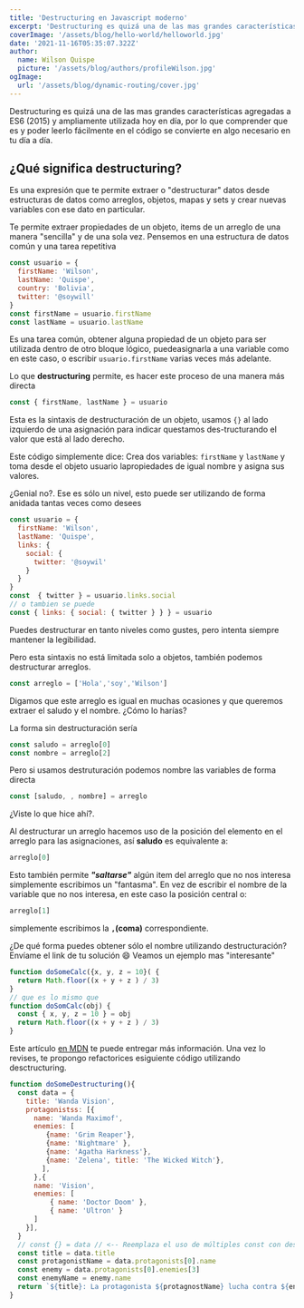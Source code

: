 ```yaml
---
title: 'Destructuring en Javascript moderno'
excerpt: 'Destructuring es quizá una de las mas grandes características agregadas a ES6 (2015) y ampliamente utilizada hoy en día'
coverImage: '/assets/blog/hello-world/helloworld.jpg'
date: '2021-11-16T05:35:07.322Z'
author:
  name: Wilson Quispe
  picture: '/assets/blog/authors/profileWilson.jpg'
ogImage:
  url: '/assets/blog/dynamic-routing/cover.jpg'
---
```


Destructuring es quizá una de las mas grandes características agregadas a ES6 (2015) y ampliamente utilizada hoy en día, por lo que comprender que es y poder leerlo fácilmente en el código se convierte en algo necesario en tu día a día.

## ¿Qué significa destructuring?

Es una expresión que te permite extraer o "destructurar" datos desde estructuras de datos como arreglos, objetos, mapas y sets y crear nuevas variables con ese dato en particular.

Te permite extraer propiedades de un objeto, items de un arreglo de una manera "sencilla" y de una sola vez.
Pensemos en una estructura de datos común y una tarea repetitiva

``` jsx
const usuario = {
  firstName: 'Wilson',
  lastName: 'Quispe',
  country: 'Bolivia',
  twitter: '@soywill'
}
const firstName = usuario.firstName
const lastName = usuario.lastName
```

Es una tarea común, obtener alguna propiedad de un objeto para ser utilizada dentro de otro bloque lógico, puedeasignarla a una variable como en este caso, o escribir `usuario.firstName` varias veces más adelante.

Lo que **destructuring** permite, es hacer este proceso de una manera más directa

```jsx
const { firstName, lastName } = usuario
```

Esta es la sintaxis de destructuración de un objeto, usamos `{}` al lado izquierdo de una asignación para indicar questamos des-tructurando el valor que está al lado derecho.

Este código simplemente dice: Crea dos variables: `firstName` y `lastName` y toma desde el objeto usuario lapropiedades de igual nombre y asigna sus valores.

¿Genial no?. Ese es sólo un nivel, esto puede ser utilizando de forma anidada tantas veces como desees

```jsx
const usuario = {
  firstName: 'Wilson',
  lastName: 'Quispe',
  links: {
    social: {
      twitter: '@soywil'
    }
  }
}
const  { twitter } = usuario.links.social 
// o tambien se puede
const { links: { social: { twitter } } } = usuario
```

Puedes destructurar en tanto niveles como gustes, pero intenta siempre mantener la legibilidad.

Pero esta sintaxis no está limitada solo a objetos, también podemos destructurar arreglos.

```jsx
const arreglo = ['Hola','soy','Wilson']
```

Digamos que este arreglo es igual en muchas ocasiones y que queremos extraer el saludo y el nombre. ¿Cómo lo harías?

La forma sin destructuración sería

```jsx
const saludo = arreglo[0]
const nombre = arreglo[2]
```

Pero si usamos destruturación podemos nombre las variables de forma directa

```jsx
const [saludo, , nombre] = arreglo
```

¿Viste lo que hice ahí?.

Al destructurar un arreglo hacemos uso de la posición del elemento en el arreglo para las asignaciones, así 
**saludo** es equivalente a:
```jsx
arreglo[0]
```

Esto también permite ***"saltarse"*** algún item del arreglo que no nos interesa simplemente escribimos un "fantasma". En vez de escribir el nombre de la variable que no nos interesa, en este caso la posición central o:
```jsx
arreglo[1]
```

simplemente escribimos la **`,`(coma)** correspondiente.

¿De qué forma puedes obtener sólo el nombre utilizando destructuración? Envíame el link de tu solución 😄
Veamos un ejemplo mas "interesante"
```jsx
function doSomeCalc({x, y, z = 10}( {
  return Math.floor((x + y + z ) / 3)
}
// que es lo mismo que
function doSomCalc(obj) {
  const { x, y, z = 10 } = obj
  return Math.floor((x + y + z ) / 3)
}
```

Este artículo [en MDN](https://developer.mozilla.org/es/docs/Web/JavaScript/Referencia/OperadoreDestructuring_assignment) te puede entregar más información. Una vez lo revises, te propongo refactorices esiguiente código utilizando desctructuring.

```jsx
function doSomeDestructuring(){
  const data = {
    title: 'Wanda Vision',
    protagonistss: [{
      name: 'Wanda Maximof',
      enemies: [
         {name: 'Grim Reaper'},
         {name: 'Nightmare' },
         {name: 'Agatha Harkness'},
         {name: 'Zelena', title: 'The Wicked Witch'},
	    ],
	  },{
      name: 'Vision',
      enemies: [
          { name: 'Doctor Doom' },
          { name: 'Ultron' }
      ]
    }],
  }
  // const {} = data // <-- Reemplaza el uso de múltiples const con destructuring
  const title = data.title
  const protagonistName = data.protagonists[0].name
  const enemy = data.protagonists[0].enemies[3]
  const enemyName = enemy.name
  return `${title}: La protagonista ${protagnostName} lucha contra ${enemyName}`
}
```